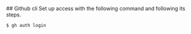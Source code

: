 


## Github cli
Set up access with the following command and following its steps.
```
$ gh auth login
```